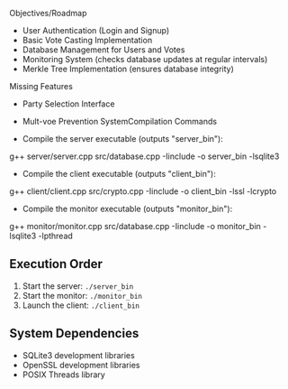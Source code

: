 Objectives/Roadmap
- User Authentication (Login and Signup)
- Basic Vote Casting Implementation
- Database Management for Users and Votes
- Monitoring System (checks database updates at regular intervals)
- Merkle Tree Implementation (ensures database integrity)

Missing Features
- Party Selection Interface
- Mult-voe Prevention SystemCompilation Commands

- Compile the server executable (outputs "server_bin"):

g++ server/server.cpp src/database.cpp -Iinclude -o server_bin -lsqlite3

- Compile the client executable (outputs "client_bin"):

g++ client/client.cpp src/crypto.cpp -Iinclude -o client_bin -lssl -lcrypto

- Compile the monitor executable (outputs "monitor_bin"):

g++ monitor/monitor.cpp src/database.cpp -Iinclude -o monitor_bin -lsqlite3 -lpthread


## Execution Order
1. Start the server: `./server_bin`
2. Start the monitor: `./monitor_bin`
3. Launch the client: `./client_bin`

## System Dependencies
- SQLite3 development libraries
- OpenSSL development libraries
- POSIX Threads library
